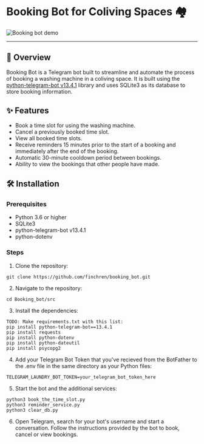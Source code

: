 # Booking Bot for Coliving Spaces 🏘️

<div align="left">
    <img src="assets/screencast.gif" alt="Booking bot demo">
</div>

---

## 📖 Overview

Booking Bot is a Telegram bot built to streamline and automate the process of booking a washing machine in a coliving space.
It is built using the [python-telegram-bot v13.4.1](https://github.com/python-telegram-bot/python-telegram-bot/releases/tag/v13.4.1) library and uses SQLite3 as its database to store booking information.

## ✨ Features

- Book a time slot for using the washing machine.
- Cancel a previously booked time slot.
- View all booked time slots.
- Receive reminders 15 minutes prior to the start of a booking and immediately after the end of the booking.
- Automatic 30-minute cooldown period between bookings.
- Ability to view the bookings that other people have made.

## 🛠️ Installation

### Prerequisites

- Python 3.6 or higher
- SQLite3
- python-telegram-bot v13.4.1
- python-dotenv

### Steps

1. Clone the repository:

```
git clone https://github.com/finchren/booking_bot.git
```

2. Navigate to the repository:

```
cd Booking_bot/src
```

3. Install the dependencies:

```
TODO: Make requirements.txt with this list:
pip install python-telegram-bot==13.4.1
pip install requests
pip install python-dotenv
pip install python-dateutil
pip install psycopg2
```

4. Add your Telegram Bot Token that you've recieved from the BotFather to the .env file in the same directory as your Python files:

```
TELEGRAM_LAUNDRY_BOT_TOKEN=your_telegram_bot_token_here
```

5. Start the bot and the additional services:

```
python3 book_the_time_slot.py
python3 reminder_service.py
python3 clear_db.py
```

6. Open Telegram, search for your bot's username and start a conversation.
Follow the instructions provided by the bot to book, cancel or view bookings.
